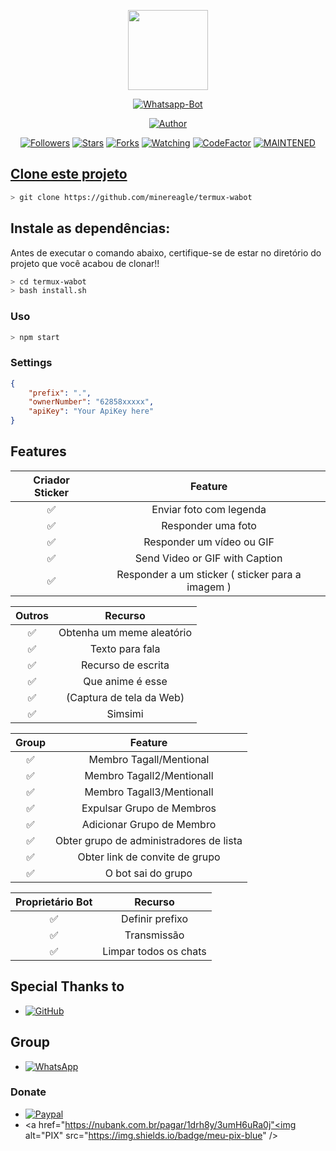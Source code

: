 <p align="center">
<img src="https://static.wikia.nocookie.net/kenja-no-mago/images/8/85/Sizilien_von_klode_1.jpg/revision/latest/top-crop/width/300/height/300?cb=20190417164406" width="128" height="128"/>
</p>
<p align="center">
<a href="#"><img title="Whatsapp-Bot" src="https://img.shields.io/badge/Termux Whatsapp Bot-green?colorA=%23ff0000&colorB=%23017e40&style=for-the-badge"></a>
</p>
<p align="center">
<a href="https://github.com/minereagle"><img title="Author" src="https://img.shields.io/badge/Author-minereagle-red.svg?style=for-the-badge&logo=github"></a>
</p>
<p align="center">
<a href="https://github.com/mhankbarbar/followers"><img title="Followers" src="https://img.shields.io/github/followers/mhankbarbar?color=blue&style=flat-square"></a>
<a href="https://github.com/minereagle/termux-wabot-main/stargazers"><img title="Stars" src="https://img.shields.io/github/stars/mhankbarbar/termux-wabot?color=red&style=flat-square"></a>
<a href="https://github.com/minereagle/termux-wabot-main/watchers"><img title="Forks" src="https://img.shields.io/github/forks/mhankbarbar/termux-wabot?color=red&style=flat-square"></a>
<a href="https://github.com/mhankbarbar/termux-wabot/watchers"><img title="Watching" src="https://img.shields.io/github/watchers/mhankbarbar/termux-wabot?label=Watchers&color=blue&style=flat-square"></a>
<a href="https://www.codefactor.io/repository/github/minereagle/termux-wabot-main"><img src="https://www.codefactor.io/repository/github/minereagle/termux-wabot/badge" alt="CodeFactor" /></a>
<a href="#"><img title="MAINTENED" src="https://img.shields.io/badge/MAINTENED-NO-blue.svg"</a>
</p>

## Clone este projeto

```bash
> git clone https://github.com/minereagle/termux-wabot
```

## Instale as dependências:
Antes de executar o comando abaixo, certifique-se de estar no diretório do projeto que 
você acabou de clonar!!

```bash
> cd termux-wabot
> bash install.sh
```

### Uso
```bash
> npm start
```

### Settings
```json
{
	"prefix": ".",
	"ownerNumber": "62858xxxxx",
	"apiKey": "Your ApiKey here"
}
```

## Features

| Criador Sticker |                Feature                          |
| :-----------: | :-----------------------------------------------: |
|       ✅       | Enviar foto com legenda                          |
|       ✅       | Responder uma foto                               |
|       ✅       | Responder um vídeo ou GIF                        |
|       ✅       | Send Video or GIF with Caption                   |
|       ✅       | Responder a um sticker ( sticker para a imagem ) |

| Outros  |                     Recurso                            |
| :------------: | :---------------------------------------------: |
|       ✅        |  Obtenha um meme aleatório                    |
|       ✅        |   Texto para fala                             |
|       ✅        |   Recurso de escrita 		         |
|       ✅        |   Que anime é esse 			         |
|       ✅        |   (Captura de tela da Web)                    |
|       ✅        |   Simsimi		                         |

| Group  |                     Feature                                  |
| :-----------: | :---------------------------------------------------: |
|       ✅        |   Membro Tagall/Mentional                          |
|       ✅        |   Membro Tagall2/Mentionall                        |
|       ✅        |   Membro Tagall3/Mentionall                        |
|       ✅        |   Expulsar Grupo de Membros                        |
|       ✅        |   Adicionar Grupo de Membro                        |
|       ✅        |   Obter grupo de administradores de lista          |
|       ✅        |   Obter link de convite de grupo                   |
|       ✅        |   O bot sai do grupo                               |

| Proprietário Bot  |                     Recurso           |
| :---------------: | :-----------------------------------: |
|       ✅         |   Definir prefixo                      |
|       ✅         |   Transmissão                          |
|       ✅         |   Limpar todos os chats                |

## Special Thanks to
* <a href="https://github.com/adiwajshing/Baileys"><img alt="GitHub" src="https://img.shields.io/badge/adiwajshing/Baileys%20-%23121011.svg?&style=for-the-badge&logo=github&logoColor=white"/></a>

## Group
* <a href="https://chat.whatsapp.com/LsKNAsYnxjGK5psmJJxjf8"><img alt="WhatsApp" src="https://img.shields.io/badge/WhatsApp%20Group-25D366?style=for-the-badge&logo=whatsapp&logoColor=white"/></a>

### Donate
* <a href="https://paypal.me/minereagleusd"><img alt="Paypal" src="https://img.shields.io/badge/PayPal-00457C?style=for-the-badge&logo=paypal&logoColor=white" /></a>
* <a href="https://nubank.com.br/pagar/1drh8y/3umH6uRa0j"<img alt="PIX" src="https://img.shields.io/badge/meu-pix-blue" /></a>
